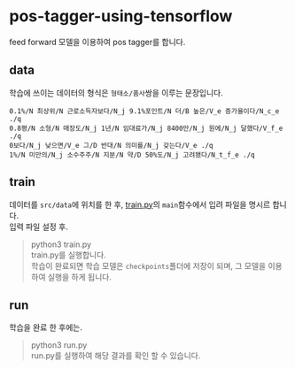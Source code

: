 # pos-tagger-using-tensorflow

feed forward 모델을 이용하여 pos tagger를 합니다.  

## data
학습에 쓰이는 데이터의 형식은 `형태소/품사`쌍을 이루는 문장입니다.
```
0.1%/N 최상위/N 근로소득자보다/N_j 9.1%포인트/N 더/B 높은/V_e 증가율이다/N_c_e ./q 
0.8평/N 소형/N 매장도/N_j 1년/N 임대료가/N_j 8400만/N_j 원에/N_j 달했다/V_f_e ./q 
0보다/N_j 낮으면/V_e 그/D 반대/N 의미를/N_j 갖는다/V_e ./q 
1%/N 미만의/N_j 소수주주/N 지분/N 약/D 50%도/N_j 고려됐다/N_t_f_e ./q 
```

## train
데이터를 `src/data`에 위치를 한 후, [train.py](https://github.com/YoungHunCho/pos-tagger-using-tensorflow/blob/master/src/train.py)의 `main`함수에서 입려 파일을 명시르 합니다.  
입력 파일 설정 후. 
> python3 train.py  
train.py를 실행합니다.  
학습이 완료되면 학습 모델은 `checkpoints`폴더에 저장이 되며, 그 모델을 이용하여 실행을 하게 됩니다.  

## run
학습을 완료 한 후에는. 
> python3 run.py  
run.py를 실행하여 해당 결과를 확인 할 수 있습니다.
